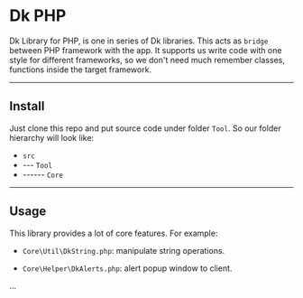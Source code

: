 # Dk PHP

Dk Library for PHP, is one in series of Dk libraries. This acts as `bridge` between PHP framework with the app.
It supports us write code with one style for different frameworks, so we don't need much remember classes,
functions inside the target framework.

---
## Install

Just clone this repo and put source code under folder `Tool`. So our folder hierarchy will look like:

- `src`
- --- `Tool`
- ------ `Core`

---
## Usage

This library provides a lot of core features. For example:

- `Core\Util\DkString.php`: manipulate string operations.

- `Core\Helper\DkAlerts.php`: alert popup window to client.

...

